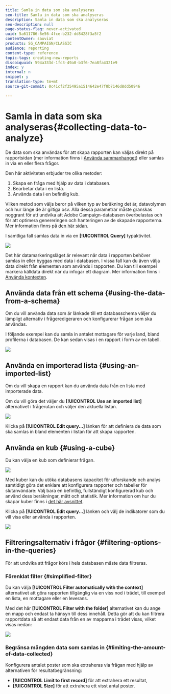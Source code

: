```yaml
---
title: Samla in data som ska analyseras
seo-title: Samla in data som ska analyseras
description: Samla in data som ska analyseras
seo-description: null
page-status-flag: never-activated
uuid: 5a611786-6e56-4fce-b232-dd8428f3a5f2
contentOwner: sauviat
products: SG_CAMPAIGN/CLASSIC
audience: reporting
content-type: reference
topic-tags: creating-new-reports
discoiquuid: 594a333d-1fc3-49a0-b3f6-7ea8fa4321e9
index: y
internal: n
snippet: y
translation-type: tm+mt
source-git-commit: 0c41cf2f35495a1514642e47f0b7146d8dd50946

---
```



# Samla in data som ska analyseras{#collecting-data-to-analyze}

De data som ska användas för att skapa rapporten kan väljas direkt på rapportsidan (mer information finns i [Använda sammanhanget](../../reporting/using/using-the-context.md)) eller samlas in via en eller flera frågor.

Den här aktiviteten erbjuder tre olika metoder:

1. Skapa en fråga med hjälp av data i databasen.
1. Bearbetar data i en lista.
1. Använda data i en befintlig kub.

Vilken metod som väljs beror på vilken typ av beräkning det är, datavolymen och hur länge de är giltiga osv. Alla dessa parametrar måste granskas noggrant för att undvika att Adobe Campaign-databasen överbelastas och för att optimera genereringen och hanteringen av de skapade rapporterna. Mer information finns på [den här sidan](../../reporting/using/best-practices.md#optimizing-report-creation).

I samtliga fall samlas data in via en **[!UICONTROL Query]** typaktivitet.

![](assets/reporting_query_edit.png)

Det här datamarkeringsläget är relevant när data i rapporten behöver samlas in eller byggas med data i databasen. I vissa fall kan du även välja data direkt från elementen som används i rapporten. Du kan till exempel markera källdata direkt när du infogar ett diagram. Mer information finns i [Använda kontexten](../../reporting/using/using-the-context.md).

## Använda data från ett schema {#using-the-data-from-a-schema}

Om du vill använda data som är länkade till ett databasschema väljer du lämpligt alternativ i frågeredigeraren och konfigurerar frågan som ska användas.

I följande exempel kan du samla in antalet mottagare för varje land, bland profilerna i databasen. De kan sedan visas i en rapport i form av en tabell.

![](assets/reporting_query_from_schema.png)

## Använda en importerad lista {#using-an-imported-list}

Om du vill skapa en rapport kan du använda data från en lista med importerade data.

Om du vill göra det väljer du **[!UICONTROL Use an imported list]** alternativet i frågerutan och väljer den aktuella listan.

![](assets/reporting_query_from_list.png)

Klicka på **[!UICONTROL Edit query...]** länken för att definiera de data som ska samlas in bland elementen i listan för att skapa rapporten.

## Använda en kub {#using-a-cube}

Du kan välja en kub som definierar frågan.

![](assets/reporting_query_from_cube.png)

Med kuber kan du utöka databasens kapacitet för utforskande och analys samtidigt göra det enklare att konfigurera rapporter och tabeller för slutanvändare: Välj bara en befintlig, fullständigt konfigurerad kub och använd dess beräkningar, mått och statistik. Mer information om hur du skapar kuber finns i [det här avsnittet](../../reporting/using/about-cubes.md).

Klicka på **[!UICONTROL Edit query...]** länken och välj de indikatorer som du vill visa eller använda i rapporten.

![](assets/reporting_query_from_cube_edit_query.png)

## Filtreringsalternativ i frågor {#filtering-options-in-the-queries}

För att undvika att frågor körs i hela databasen måste data filtreras.

### Förenklat filter {#simplified-filter}

Du kan välja **[!UICONTROL Filter automatically with the context]** alternativet att göra rapporten tillgänglig via en viss nod i trädet, till exempel en lista, en mottagare eller en leverans.

Med det här **[!UICONTROL Filter with the folder]** alternativet kan du ange en mapp och endast ta hänsyn till dess innehåll. Detta gör att du kan filtrera rapportdata så att endast data från en av mapparna i trädet visas, vilket visas nedan:

![](assets/reporting_control_folder.png)

### Begränsa mängden data som samlas in {#limiting-the-amount-of-data-collected}

Konfigurera antalet poster som ska extraheras via frågan med hjälp av alternativen för resultatbegränsning:

* **[!UICONTROL Limit to first record]** för att extrahera ett resultat,
* **[!UICONTROL Size]** för att extrahera ett visst antal poster.

